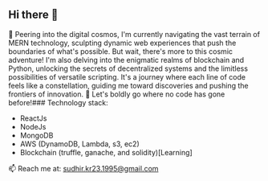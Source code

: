 ## Hi there 👋
🚀 Peering into the digital cosmos, I'm currently navigating the vast terrain of MERN technology, sculpting dynamic web experiences that push the boundaries of what's possible. But wait, there's more to this cosmic adventure! I'm also delving into the enigmatic realms of blockchain and Python, unlocking the secrets of decentralized systems and the limitless possibilities of versatile scripting. It's a journey where each line of code feels like a constellation, guiding me toward discoveries and pushing the frontiers of innovation. 🌌 Let's boldly go where no code has gone before!### Technology stack:
- ReactJs
- NodeJs
- MongoDB
- AWS (DynamoDB, Lambda, s3, ec2)
- Blockchain (truffle, ganache, and solidity)[Learning]

📫 Reach me at: sudhir.kr23.1995@gmail.com

